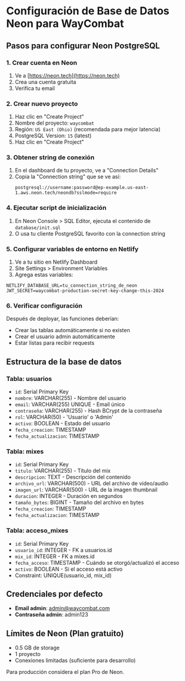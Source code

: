 # Configuración de Base de Datos Neon para WayCombat

## Pasos para configurar Neon PostgreSQL

### 1. Crear cuenta en Neon
1. Ve a [https://neon.tech](https://neon.tech)
2. Crea una cuenta gratuita
3. Verifica tu email

### 2. Crear nuevo proyecto
1. Haz clic en "Create Project"
2. Nombre del proyecto: `waycombat`
3. Región: `US East (Ohio)` (recomendada para mejor latencia)
4. PostgreSQL Version: `15` (latest)
5. Haz clic en "Create Project"

### 3. Obtener string de conexión
1. En el dashboard de tu proyecto, ve a "Connection Details"
2. Copia la "Connection string" que se ve así:
   ```
   postgresql://username:password@ep-example.us-east-1.aws.neon.tech/neondb?sslmode=require
   ```

### 4. Ejecutar script de inicialización
1. En Neon Console > SQL Editor, ejecuta el contenido de `database/init.sql`
2. O usa tu cliente PostgreSQL favorito con la connection string

### 5. Configurar variables de entorno en Netlify
1. Ve a tu sitio en Netlify Dashboard
2. Site Settings > Environment Variables
3. Agrega estas variables:

```
NETLIFY_DATABASE_URL=tu_connection_string_de_neon
JWT_SECRET=waycombat-production-secret-key-change-this-2024
```

### 6. Verificar configuración
Después de deployar, las funciones deberían:
- Crear las tablas automáticamente si no existen
- Crear el usuario admin automáticamente
- Estar listas para recibir requests

## Estructura de la base de datos

### Tabla: usuarios
- `id`: Serial Primary Key
- `nombre`: VARCHAR(255) - Nombre del usuario
- `email`: VARCHAR(255) UNIQUE - Email único
- `contraseña`: VARCHAR(255) - Hash BCrypt de la contraseña
- `rol`: VARCHAR(50) - 'Usuario' o 'Admin'
- `activo`: BOOLEAN - Estado del usuario
- `fecha_creacion`: TIMESTAMP
- `fecha_actualizacion`: TIMESTAMP

### Tabla: mixes
- `id`: Serial Primary Key
- `titulo`: VARCHAR(255) - Título del mix
- `descripcion`: TEXT - Descripción del contenido
- `archivo_url`: VARCHAR(500) - URL del archivo de video/audio
- `imagen_url`: VARCHAR(500) - URL de la imagen thumbnail
- `duracion`: INTEGER - Duración en segundos
- `tamaño_bytes`: BIGINT - Tamaño del archivo en bytes
- `fecha_creacion`: TIMESTAMP
- `fecha_actualizacion`: TIMESTAMP

### Tabla: acceso_mixes
- `id`: Serial Primary Key
- `usuario_id`: INTEGER - FK a usuarios.id
- `mix_id`: INTEGER - FK a mixes.id
- `fecha_acceso`: TIMESTAMP - Cuándo se otorgó/actualizó el acceso
- `activo`: BOOLEAN - Si el acceso está activo
- Constraint: UNIQUE(usuario_id, mix_id)

## Credenciales por defecto
- **Email admin**: admin@waycombat.com
- **Contraseña admin**: admin123

## Límites de Neon (Plan gratuito)
- 0.5 GB de storage
- 1 proyecto
- Conexiones limitadas (suficiente para desarrollo)

Para producción considera el plan Pro de Neon.